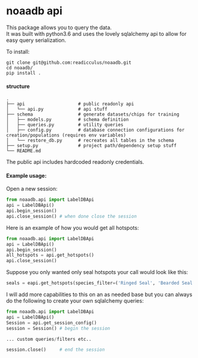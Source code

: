 # noaadb api
This package allows you to query the data.  
It was built with python3.6 and uses the lovely sqlalchemy api to allow for easy query serialization.

To install:
```
git clone git@github.com:readicculus/noaadb.git
cd noaadb/
pip install . 
```
#### structure
    .
    ├── api                    # public readonly api
    │   └── api.py             # api stuff
    ├── schema                 # generate datasets/chips for training
    │   ├── models.py          # schema definition
    │   ├── queries.py         # utility queries
    │   ├── config.py          # database connection configurations for creation/populations (requires env variables)
    │   └── restore_db.py      # recreates all tables in the schema
    ├── setup.py               # project path/dependency setup stuff
    └── README.md

The public api includes hardcoded readonly credentials.

#### Example usage:
Open a new session:
```python
from noaadb.api import LabelDBApi
api = LabelDBApi()
api.begin_session()
api.close_session() # when done close the session
```

Here is an example of how you would get all hotspots:
```python
from noaadb.api import LabelDBApi
api = LabelDBApi()
api.begin_session()
all_hotspots = api.get_hotspots()
api.close_session()
```

Suppose you only wanted only seal hotspots your call would look like this:
```python
seals = eapi.get_hotspots(species_filter=('Ringed Seal', 'Bearded Seal', 'UNK Seal'))
```

I will add more capabilities to this on an as needed base but you can always do the following to create your own sqlalchemy queries:
```python
from noaadb.api import LabelDBApi
api = LabelDBApi()
Session = api.get_session_config()
session = Session() # begin the session

... custom queries/filters etc..

session.close()     # end the session
```
